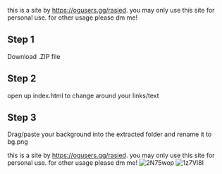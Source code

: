 this is a site by https://ogusers.gg/rasied. you may only use this site for personal use. for other usage please dm me!

## Step 1 ##
Download .ZIP file

## Step 2 ## 
open up index.html to change around your links/text

## Step 3 ## 
Drag/paste your background into the extracted folder and rename it to bg.png



this is a site by https://ogusers.gg/rasied. you may only use this site for personal use. for other usage please dm me!
![2N75wop](https://github.com/OGUrasied/Free-personal-site/assets/79213933/27b7fe67-ec09-4f5a-9310-fc1a600eb8b5)
![1z7VI8I](https://github.com/OGUrasied/Free-personal-site/assets/79213933/b67a9a3d-cb0e-42b8-ad25-3227116eb90b)
